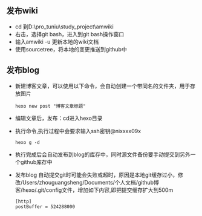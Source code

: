 ## 发布wiki
  * cd 到D:\pro_tuniu\study_project\amwiki
  * 右击，选择git bash，进入到git bash操作窗口
  * 输入amwiki -u 更新本地的wiki文档
  * 使用sourcetree，将本地的变更推送到github中


## 发布blog

* 新建博客文章，可以使用以下命令，会自动创建一个带同名的文件夹，用于存放图片

	```hexo new post "博客文章标题"```
		
* 编辑文章后，发布：cd进入hexo目录
* 执行命令,执行过程中会要求输入ssh密钥@nixxxx09x

	```hexo g -d```
* 执行完成后会自动发布到blog的库存中，同时源文件备份要手动提交到另外一个github库存中
* 发布blog 自动提交git时可能会失败或超时，原因是本地git缓存过小，修改/Users/zhouguangsheng/Documents/个人文档/github博客/hexo/.git/config文件，增加如下内容,即把提交缓存扩大到500m

	```[http]```<br>
	```postBuffer = 524288000```